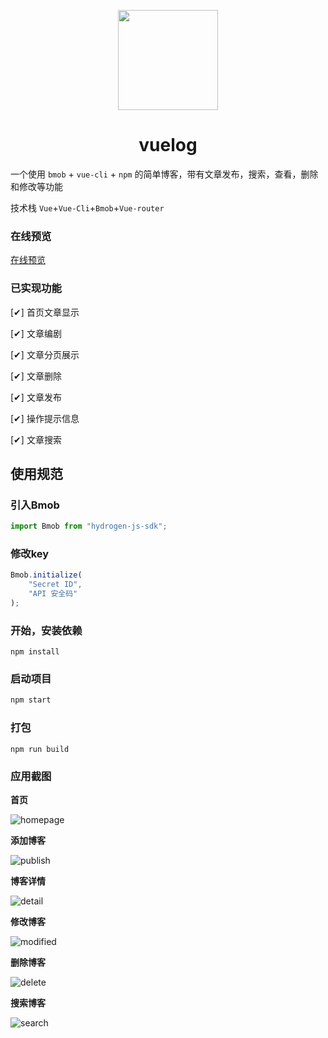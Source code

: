<p align="center">
  <img width="160" src="https://s1.ax1x.com/2020/09/02/wSqc26.png">
</p>

<h1 align="center">vuelog</h1>

一个使用 `bmob` + `vue-cli` + `npm` 的简单博客，带有文章发布，搜索，查看，删除和修改等功能

技术栈 `Vue`+`Vue-Cli`+`Bmob`+`Vue-router`

### 在线预览
[在线预览](http://crazy.lovemysoul.vip/gitdemo/bmob-vue)

### 已实现功能

[✔] 首页文章显示

[✔] 文章编剧

[✔] 文章分页展示

[✔] 文章删除

[✔] 文章发布

[✔] 操作提示信息

[✔] 文章搜索


## 使用规范

### 引入Bmob
``` javascript
import Bmob from "hydrogen-js-sdk";
```

### 修改key

``` javascript
Bmob.initialize(
    "Secret ID",
    "API 安全码"
);
```

### 开始，安装依赖
``` javascrip
npm install
```

### 启动项目
``` javascript
npm start
```

### 打包
``` javascrip
npm run build
```


### 应用截图
**首页**

![homepage](https://s1.ax1x.com/2020/09/02/wSv0hj.png)

**添加博客**

![publish](https://s1.ax1x.com/2020/09/02/wSvwNQ.png)

**博客详情**

![detail](https://s1.ax1x.com/2020/09/02/wSvr3n.png)

**修改博客**

![modified](https://s1.ax1x.com/2020/09/02/wSvscq.png)

**删除博客**

![delete](https://s1.ax1x.com/2020/09/02/wSvD9s.png)

**搜索博客**

![search](https://s1.ax1x.com/2020/09/02/wp9smt.png)
